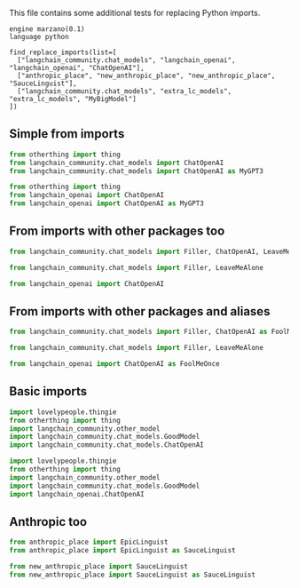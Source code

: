 This file contains some additional tests for replacing Python imports.

```grit
engine marzano(0.1)
language python

find_replace_imports(list=[
  ["langchain_community.chat_models", "langchain_openai", "langchain_openai", "ChatOpenAI"],
  ["anthropic_place", "new_anthropic_place", "new_anthropic_place", "SauceLinguist"],
  ["langchain_community.chat_models", "extra_lc_models", "extra_lc_models", "MyBigModel"]
])
```

## Simple from imports

```py
from otherthing import thing
from langchain_community.chat_models import ChatOpenAI
from langchain_community.chat_models import ChatOpenAI as MyGPT3
```

```py
from otherthing import thing
from langchain_openai import ChatOpenAI
from langchain_openai import ChatOpenAI as MyGPT3
```

## From imports with other packages too

```py
from langchain_community.chat_models import Filler, ChatOpenAI, LeaveMeAlone
```

```py
from langchain_community.chat_models import Filler, LeaveMeAlone

from langchain_openai import ChatOpenAI
```

## From imports with other packages and aliases

```py
from langchain_community.chat_models import Filler, ChatOpenAI as FoolMeOnce, LeaveMeAlone

```

```py
from langchain_community.chat_models import Filler, LeaveMeAlone

from langchain_openai import ChatOpenAI as FoolMeOnce
```

## Basic imports

```py
import lovelypeople.thingie
from otherthing import thing
import langchain_community.other_model
import langchain_community.chat_models.GoodModel
import langchain_community.chat_models.ChatOpenAI
```

```py
import lovelypeople.thingie
from otherthing import thing
import langchain_community.other_model
import langchain_community.chat_models.GoodModel
import langchain_openai.ChatOpenAI
```

## Anthropic too

```py
from anthropic_place import EpicLinguist
from anthropic_place import EpicLinguist as SauceLinguist
```

```py
from new_anthropic_place import SauceLinguist
from new_anthropic_place import SauceLinguist as SauceLinguist
```

<!--
TODO: add a converge process
## Two models at once: Anthropic and Langchain

```py
from langchain_community.chat_models import MyLittleModel, ChatOpenAI
from anthropic_place import EpicLinguist
```

```py
from extra_lc_models import MyBigModel, ChatOpenAI
from extra_lc_models import MyBigModel
from new_anthropic_place import SauceLinguist
``` -->
